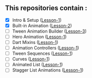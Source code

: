 ## This repositories contain :
- [x] Intro & Setup (<a href="">Lesson-1</a>)
- [x] Built-in Animation (<a href="">Lesson-2</a>)
- [ ] Tween Animation Builder (<a href="">Lesson-3</a>)
- [ ] Hero Animation (<a href="">Lesson-1</a>)
- [ ] Dart Mixins (<a href="">Lesson-1</a>)
- [ ] Animation Controllers (<a href="">Lesson-1</a>)
- [ ] Tween Sequences (<a href="">Lesson-1</a>)
- [ ] Curves (<a href="">Lesson-1</a>)
- [ ] Animated List (<a href="">Lesson-1</a>)
- [ ] Stagger List Animations (<a href="">Lesson-1</a>)
<br>
<br>
  

